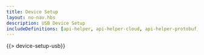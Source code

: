 ```yaml
---
title: Device Setup
layout: no-nav.hbs
description: USB Device Setup
includeDefinitions: [api-helper, api-helper-cloud, api-helper-protobuf, device-setup-usb, api-helper-usb, api-helper-extras, webdfu, zip]
---
```


{{> device-setup-usb}}
